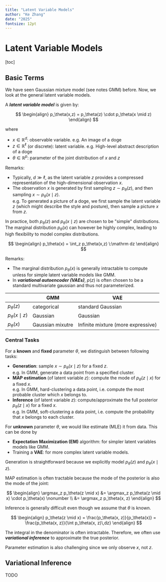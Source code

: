 ```yaml
---
title: "Latent Variable Models"
author: "Ke Zhang"
date: "2025"
fontsize: 12pt
---
```


# Latent Variable Models

[toc]

$$
\DeclareMathOperator*{\argmax}{arg\max}
\DeclareMathOperator*{\argmin}{arg\min}
$$

## Basic Terms

We have seen Gaussian mixture model (see notes GMM) before. Now, we look at the general latent variable models.

A ***latent variable model*** is given by:

$$
\begin{align}
p_\theta(x,z) = p_\theta(z) \cdot p_\theta(x \mid z)
\end{align}
$$

where

* $x\in\mathbb R^d$: observable variable. e.g. An image of a doge
* $z\in\mathbb R^\ell$ (or discrete): latent variable. e.g. High-level abstract description of a doge
* $\theta\in\mathbb R^p$: parameter of the joint distribution of $x$ and $z$

Remarks:

* Typically, $d \gg \ell$, as the latent variable $z$ provides a compressed representation of the high-dimensional observation $x$.
* The observation $x$ is generated by first sampling $z \sim p_\theta(z)$, and then sampling $x \sim p_\theta(x \mid z)$.  
  e.g. To generated a picture of a doge, we first sample the latent variable $z$ (which might describe the style and posture), then sample a picture $x$ from $z$.

In practice, both $p_\theta(z)$ and $p_\theta(x \mid z)$ are chosen to be "simple" distributions.  The marginal distribution $p_\theta(x)$ can however be highly complex, leading to high flexibility to model complex distributions.

$$
\begin{align}
p_\theta(x) = \int_z p_\theta(x,z) \:\mathrm dz
\end{align}
$$

Remarks:

* The marginal distribution $p_\theta(x)$ is generally intractable to compute unless for simple latent variable models like GMM.
* In ***variational autoencoder (VAEs)***, $p(z)$ is often chosen to be a standard multivariate gaussian and thus not parameterized.

|                      | GMM | VAE |
|--------------------- | --- | --- |
| $p_\theta(z)$        | categorical | standard Gaussian |
| $p_\theta(x \mid z)$ | Gaussian | Gaussian |
| $p_\theta(x)$        | Gaussian mixutre | Infinite mixture (more expressive) |

### Central Tasks

For a **known** and **fixed** parameter $\theta$, we distinguish between following tasks:

* **Generation**: sample $x \sim p_\theta(x \mid z)$ for a fixed $z$.  
  e.g. In GMM, generate a data point from a specified cluster.
* **MAP estimation** (of latent variable $z$): compute the mode of $p_\theta(z \mid x)$ for a fixed $x$.  
  e.g. In GMM, hard-clustering a data point, i.e. compute the most probable cluster which $x$ belongs to.
* **Inference** (of latent variable $z$): compute/approximate the full posterior $p_\theta(z \mid x)$ for a fixed $x$.  
  e.g. In GMM, soft-clustering a data point, i.e. compute the probability that $x$ belongs to each cluster.

For **unknown** parameter $\theta$, we would like estimate (MLE) it from data. This can be done by

* **Expectation Maximization (EM)** algorithm: for simpler latent variables models like GMM.
* Training a **VAE**: for more complex latent variable models.

Generation is straightforward because we explicitly model $p_\theta(z)$ and $p_\theta(x \mid z)$.

MAP estimation is often tractable because the mode of the posterior is also the mode of the joint:

$$
\begin{align}
\argmax_z p_\theta(z \mid x)
&= \argmax_z p_\theta(z \mid x) \cdot p_\theta(x) \nonumber \\
&= \argmax_z p_\theta(x, z)
\end{align}
$$

Inference is generally difficult even though we assume that $\theta$ is known.

$$
\begin{align}
p_\theta(z \mid x) = \frac{p_\theta(x, z)}{p_\theta(x)} = \frac{p_\theta(x, z)}{\int p_\theta(x, z)\,dz}
\end{align}
$$

The integral in the denominator is often intractable. Therefore, we often use ***variational inference*** to approximate the true posterior.

Parameter estimation is also challenging since we only observe $x$, not $z$.

## Variational Inference

TODO
